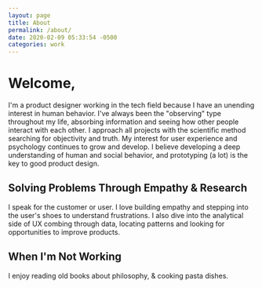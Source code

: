 ```yaml
---
layout: page
title: About
permalink: /about/
date: 2020-02-09 05:33:54 -0500
categories: work
---
```


# Welcome,

I'm a product designer working in the tech field because I have an unending interest in human behavior. I've always been the "observing" type throughout my life, absorbing information and seeing how other people interact with each other. I approach all projects with the scientific method searching for objectivity and truth. My interest for user experience and psychology continues to grow and develop. I believe developing a deep understanding of human and social behavior, and prototyping (a lot) is the key to good product design.

## Solving Problems Through Empathy & Research

I speak for the customer or user. I love building empathy and stepping into the user's shoes to understand frustrations. I also dive into the analytical side of UX combing through data, locating patterns and looking for opportunities to improve products.

## When I'm Not Working

I enjoy reading old books about philosophy, & cooking pasta dishes.
